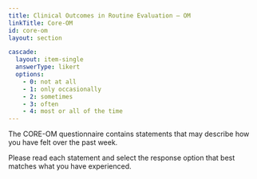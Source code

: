 ```yaml
---
title: Clinical Outcomes in Routine Evaluation – OM
linkTitle: Core-OM
id: core-om
layout: section

cascade:
  layout: item-single
  answerType: likert
  options:
    - 0: not at all
    - 1: only occasionally
    - 2: sometimes
    - 3: often
    - 4: most or all of the time
---
```

<p class="mb-3">The CORE-OM questionnaire contains statements that may describe how you have felt over the past week.</p> <p>Please read each statement and select the response option that best matches what you have experienced.</p>
